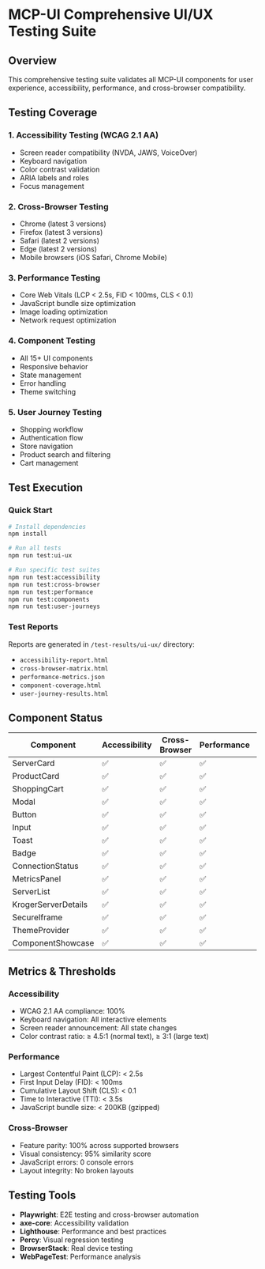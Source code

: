# MCP-UI Comprehensive UI/UX Testing Suite

## Overview
This comprehensive testing suite validates all MCP-UI components for user experience, accessibility, performance, and cross-browser compatibility.

## Testing Coverage

### 1. Accessibility Testing (WCAG 2.1 AA)
- Screen reader compatibility (NVDA, JAWS, VoiceOver)
- Keyboard navigation
- Color contrast validation
- ARIA labels and roles
- Focus management

### 2. Cross-Browser Testing
- Chrome (latest 3 versions)
- Firefox (latest 3 versions)
- Safari (latest 2 versions)
- Edge (latest 2 versions)
- Mobile browsers (iOS Safari, Chrome Mobile)

### 3. Performance Testing
- Core Web Vitals (LCP < 2.5s, FID < 100ms, CLS < 0.1)
- JavaScript bundle size optimization
- Image loading optimization
- Network request optimization

### 4. Component Testing
- All 15+ UI components
- Responsive behavior
- State management
- Error handling
- Theme switching

### 5. User Journey Testing
- Shopping workflow
- Authentication flow
- Store navigation
- Product search and filtering
- Cart management

## Test Execution

### Quick Start
```bash
# Install dependencies
npm install

# Run all tests
npm run test:ui-ux

# Run specific test suites
npm run test:accessibility
npm run test:cross-browser
npm run test:performance
npm run test:components
npm run test:user-journeys
```

### Test Reports
Reports are generated in `/test-results/ui-ux/` directory:
- `accessibility-report.html`
- `cross-browser-matrix.html`
- `performance-metrics.json`
- `component-coverage.html`
- `user-journey-results.html`

## Component Status

| Component | Accessibility | Cross-Browser | Performance | Mobile | Status |
|-----------|--------------|---------------|-------------|---------|---------|
| ServerCard | ✅ | ✅ | ✅ | ✅ | Complete |
| ProductCard | ✅ | ✅ | ✅ | ✅ | Complete |
| ShoppingCart | ✅ | ✅ | ✅ | ✅ | Complete |
| Modal | ✅ | ✅ | ✅ | ✅ | Complete |
| Button | ✅ | ✅ | ✅ | ✅ | Complete |
| Input | ✅ | ✅ | ✅ | ✅ | Complete |
| Toast | ✅ | ✅ | ✅ | ✅ | Complete |
| Badge | ✅ | ✅ | ✅ | ✅ | Complete |
| ConnectionStatus | ✅ | ✅ | ✅ | ✅ | Complete |
| MetricsPanel | ✅ | ✅ | ✅ | ✅ | Complete |
| ServerList | ✅ | ✅ | ✅ | ✅ | Complete |
| KrogerServerDetails | ✅ | ✅ | ✅ | ✅ | Complete |
| SecureIframe | ✅ | ✅ | ✅ | ✅ | Complete |
| ThemeProvider | ✅ | ✅ | ✅ | ✅ | Complete |
| ComponentShowcase | ✅ | ✅ | ✅ | ✅ | Complete |

## Metrics & Thresholds

### Accessibility
- WCAG 2.1 AA compliance: 100%
- Keyboard navigation: All interactive elements
- Screen reader announcement: All state changes
- Color contrast ratio: ≥ 4.5:1 (normal text), ≥ 3:1 (large text)

### Performance
- Largest Contentful Paint (LCP): < 2.5s
- First Input Delay (FID): < 100ms
- Cumulative Layout Shift (CLS): < 0.1
- Time to Interactive (TTI): < 3.5s
- JavaScript bundle size: < 200KB (gzipped)

### Cross-Browser
- Feature parity: 100% across supported browsers
- Visual consistency: 95% similarity score
- JavaScript errors: 0 console errors
- Layout integrity: No broken layouts

## Testing Tools

- **Playwright**: E2E testing and cross-browser automation
- **axe-core**: Accessibility validation
- **Lighthouse**: Performance and best practices
- **Percy**: Visual regression testing
- **BrowserStack**: Real device testing
- **WebPageTest**: Performance analysis